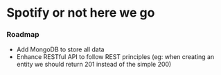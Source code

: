 # Spotify or not here we go

### Roadmap

- Add MongoDB to store all data
- Enhance RESTful API to follow REST principles (eg: when creating an entity we should return 201 instead of the simple 200)